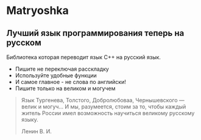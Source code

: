 # Matryoshka
##  Лучший язык программирования теперь на русском
Библиотека которая переводит язык C++ на русский язык.
- Пишите не переключая расскладку
- Используйте удобные функции
- И самое главное - не слова по английски! 
- Пишите только на великом и могучем
> Язык Тургенева, Толстого, Добролюбоваа, Чернышевского — велик и могуч… И мы, разумеется, стоим за то, чтобы каждый житель России имел возможность научиться великому русскому языку.
>  
> Ленин В. И.
